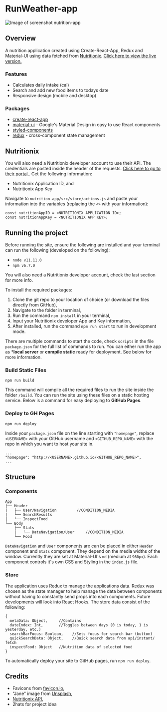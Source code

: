 # RunWeather-app

![Image of screenshot nutrition-app](https://i.imgur.com/SSiGiER.jpg)

## Overview

A nutrition application created using Create-React-App, Redux and Material-UI using data fetched from [Nutritionix](https://developer.nutritionix.com/). [Click here to view the live version.](https://alexlee22.github.io/nutrition-app/)

### Features

- Calculates daily intake (cal)
- Search and add new food items to todays date
- Responsive design (mobile and desktop)

### Packages

- [create-react-app](https://github.com/facebook/create-react-app)
- [material-ui](https://material-ui.com/) - Google's Material Design in easy to use React components
- [styled-components](https://www.styled-components.com/)
- [redux](https://redux.js.org/introduction/getting-started) - cross-component state management

## Nutritionix

You will also need a Nutritionix developer account to use their API. The credentials are posted inside the header of the requests. [Click here to go to their portal.](https://developer.nutritionix.com). Get the following information:

- Nutritionix Application ID, and
- Nutritionix App Key

Navigate to `nutrition-app/src/store/actions.js` and paste your information into the variables (replacing the `<>` with your information):

```
const nutritionAppID = <NUTRITIONIX APPLICATION ID>;
const nutritionAppKey = <NUTRITIONIX APP KEY>;
```

## Running the project

Before running the site, ensure the following are installed and your terminal can run the following (developed on the following):

- `node v11.11.0`
- `npm v6.7.0`

You will also need a Nutritionix developer account, check the last section for more info.

To install the required packages:

1. Clone the git repo to your location of choice (or download the files directly from GitHub),
2. Navigate to the folder in terminal,
3. Run the command `npm install` in your terminal,
4. Input your Nutritionix developer App and Key information,
5. After installed, run the command `npm run start` to run  in development mode.

There are multiple commands to start the code, check `scripts` in the file `package.json` for the full list of commands to run. You can either run the app as ***local server** or **compile static** ready for deployment. See below for more information.

### Build Static Files

`npm run build`

This command will compile all the required files to run the site inside the folder `/build`. You can run the site using these files on a static hosting service. Below is a command for easy deploying to **GitHub Pages**.

### Deploy to GH Pages

`npm run deploy`

Inside your `package.json` file on the line starting with `"homepage"`, replace `<USERNAME>` with your GitHub username and `<GITHUB_REPO_NAME>` with the repo in which you want to host your site in.
```
...
"homepage": "http://<USERNAME>.github.io/<GITHUB_REPO_NAME>",
...
```

## Structure

### Components

```
App
├── Header
|   ├── User/Navigation         //CONDITION_MEDIA
|   └── SearchResults
|   └── InspectFood
└── Body
    ├── Stats
    |   └── DateNavigation/User     //CONDITION_MEDIA
    └── Food
```

`DateNavigation` and `User` components are can be placed in either `Header` component and `Stats` component. They depend on the media widths of the window. Currently they are set at Material-UI's `md` (medium at `960px`). Each component controls it's own CSS and Styling in the `index.js` file.

### Store

The application uses Redux to manage the applications data. Redux was chosen as the state manager to help manage the data between components without having to constantly send props into each components. Future developments will look into React Hooks. The store data consist of the following:
```
{
  metaData: Object,     //Contains
  dateIndex: Int,       //Toggles between days (0 is today, 1 is yesterday, etc.)
  searchBarFocus: Boolean,    //Sets focus for search bar (button)
  quickSearchData: Object,    //Quick search data from api/instant/ fetch
  inspectFood: Object   //Nutrition data of selected food
}
```

To automatically deploy your site to GitHub pages, run `npm run deploy`.

## Credits

- Favicons from [favicon.io](https://favicon.io/emoji-favicons/),
- "Jane" image from [Unsplash](https://unsplash.com/photos/fn_BT9fwg_E),
- [Nutritionix API](https://developer.nutritionix.com),
- 2hats for project idea